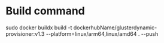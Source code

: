 # Build command
sudo docker buildx build -t dockerhubName/glusterdynamic-provisioner:v1.3 --platform=linux/arm64,linux/amd64 . --push
